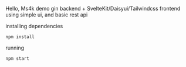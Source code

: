 Hello, Ms4k demo gin backend + SvelteKit/Daisyui/Tailwindcss frontend using simple ui, and basic rest api

installing dependencies

```npm install```

running

```npm start```
